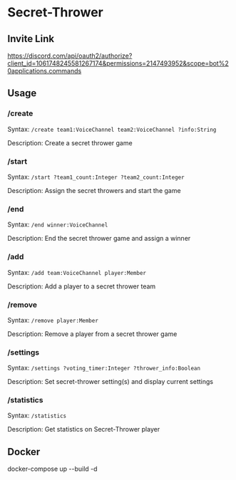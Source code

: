 # Secret-Thrower
## Invite Link
https://discord.com/api/oauth2/authorize?client_id=1061748245581267174&permissions=2147493952&scope=bot%20applications.commands
## Usage

### /create
Syntax: `/create team1:VoiceChannel team2:VoiceChannel ?info:String`

Description: Create a secret thrower game

### /start
Syntax: `/start ?team1_count:Integer ?team2_count:Integer`

Description: Assign the secret throwers and start the game

### /end
Syntax: `/end winner:VoiceChannel`

Description: End the secret thrower game and assign a winner

### /add
Syntax: `/add team:VoiceChannel player:Member`

Description: Add a player to a secret thrower team

### /remove
Syntax: `/remove player:Member`

Description: Remove a player from a secret thrower game

### /settings
Syntax: `/settings ?voting_timer:Integer ?thrower_info:Boolean`

Description: Set secret-thrower setting(s) and display current settings

### /statistics
Syntax: `/statistics`

Description: Get statistics on Secret-Thrower player

## Docker
docker-compose up --build -d